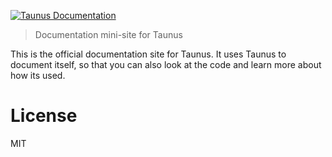 [![Taunus Documentation][1]][2]

> Documentation mini-site for Taunus

This is the official documentation site for Taunus. It uses Taunus to document itself, so that you can also look at the code and learn more about how its used.

# License

MIT

[1]: https://camo.githubusercontent.com/b98a5dc441b3a71a01e2e46639ddf57737c2c721/68747470733a2f2f7261772e6769746875622e636f6d2f62657661637175612f7461756e75732f6d61737465722f7265736f75726365732f7461756e75732e706e67
[2]: http://taunus.bevacqua.io
